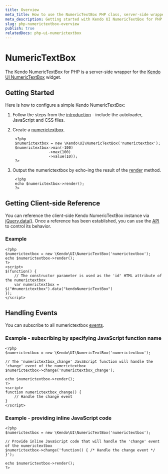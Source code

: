 ```yaml
---
title: Overview
meta_title: How to use the NumericTextBox PHP class, server-side wrapper for Kendo UI NumericTextBox widget
meta_description: Getting started with Kendo UI NumericTextBox for PHP in quick steps - configure Kendo UI NumericTextBox widget and operate Kendo UI NumericTextBox events.
slug: php-numerictextbox-overview
publish: true
relatedDocs: php-ui-numerictextbox
---
```


# NumericTextBox

The Kendo NumericTextBox for PHP is a server-side wrapper for the [Kendo UI NumericTextBox](http://docs.kendoui.com/api/web/numerictextbox) widget.

## Getting Started

Here is how to configure a simple Kendo NumericTextBox:

1. Follow the steps from the [introduction](/getting-started/using-kendo-with/php/introduction) - include the autoloader, JavaScript and CSS files.

2. Create a [numerictextbox](/api/wrappers/php/Kendo/UI/NumericTextBox).

        <?php
        $numerictextbox = new \Kendo\UI\NumericTextBox('numerictextbox');
        $numerictextbox->min(-100)
                       ->max(100)
                       ->value(10));
        ?>

3. Output the numerictextbox by echo-ing the result of the [render](/api/wrappers/php/Kendo/UI/Widget#render) method.

        <?php
        echo $numerictextbox->render();
        ?>


## Getting Client-side Reference

You can reference the client-side Kendo NumericTextBox instance via [jQuery.data()](http://api.jquery.com/jQuery.data/).
Once a reference has been established, you can use the [API](/api/web/numerictextbox#methods) to control its behavior.


### Example

    <?php
    $numerictextbox = new \Kendo\UI\NumericTextBox('numerictextbox');
    echo $numerictextbox->render();
    ?>
    <script>
    $(function() {
        // The constructor parameter is used as the 'id' HTML attribute of the numerictextbox
        var numerictextbox = $("#numerictextbox").data("kendoNumericTextBox")
    });
    </script>

## Handling Events

You can subscribe to all numerictextbox [events](/api/web/numerictextbox#events).

### Example - subscribing by specifying JavaScript function name

    <?php
    $numerictextbox = new \Kendo\UI\NumericTextBox('numerictextbox');

    // The 'numerictextbox_change' JavaScript function will handle the 'change' event of the numerictextbox
    $numerictextbox->change('numerictextbox_change');

    echo $numerictextbox->render();
    ?>
    <script>
    function numerictextbox_change() {
        // Handle the change event
    }
    </script>

### Example - providing inline JavaScript code

    <?php
    $numerictextbox = new \Kendo\UI\NumericTextBox('numerictextbox');

    // Provide inline JavaScript code that will handle the 'change' event of the numerictextbox
    $numerictextbox->change('function() { /* Handle the change event */ }');

    echo $numerictextbox->render();
    ?>
